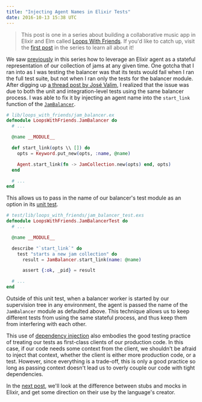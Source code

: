 ```yaml
---
title: "Injecting Agent Names in Elixir Tests"
date: 2016-10-13 15:38 UTC
---
```



> This post is one in a series about building a collaborative music app in Elixir and Elm called [Loops With Friends]. If you'd like to catch up, visit the [first post] in the series to learn all about it!

We saw [previously] in this series how to leverage an Elixir agent as a stateful representation of our collection of jams at any given time. One gotcha that I ran into as I was testing the balancer was that its tests would fail when I ran the full test suite, but not when I ran only the tests for the balancer module. After digging up [a thread post by José Valim][Agent naming], I realized that the issue was due to both the unit and integration-level tests using the same balancer process. I was able to fix it by injecting an agent name into the `start_link` function of the [`JamBalancer`].

~~~ elixir
# lib/loops_with_friends/jam_balancer.ex
defmodule LoopsWithFriends.JamBalancer do
  # ...

  @name __MODULE__

  def start_link(opts \\ []) do
    opts = Keyword.put_new(opts, :name, @name)

    Agent.start_link(fn -> JamCollection.new(opts) end, opts)
  end

  # ...
end
~~~

This allows us to pass in the name of our balancer's test module as an option in its [unit test][JamBalancer.ServerTest].

~~~ elixir
# test/lib/loops_with_friends/jam_balancer_test.exs
defmodule LoopsWithFriends.JamBalancerTest do
  # ...

  @name __MODULE__

  describe "`start_link`" do
    test "starts a new jam collection" do
      result = JamBalancer.start_link(name: @name)

      assert {:ok, _pid} = result

  # ...
end
~~~

Outside of this unit test, when a balancer worker is started by our supervision tree in any environment, the agent is passed the name of the `JamBalancer` module as defaulted above. This technique allows us to keep different tests from using the same stateful process, and thus keep them from interfering with each other.

This use of [dependency injection] also embodies the good testing practice of treating our tests as first-class clients of our production code. In this case, if our code needs some context from the client, we shouldn't be afraid to inject that context, whether the client is either more production code, or a test. However, since everything is a trade-off, this is only a good practice so long as passing context doesn't lead us to overly couple our code with tight dependencies.

In the [next post], we'll look at the difference between stubs and mocks in Elixir, and get some direction on their use by the language's creator.


[Loops With Friends]: http://loopswithfriends.com/
[first post]: ./2016-10-05-collaborative-music-loops-in-elixir-and-elm.html
[previously]: ./2016-10-07-talk-to-my-elixir-agent.html
[Agent naming]: https://groups.google.com/d/msg/elixir-lang-talk/TYBK6C7xHdg/Fv5o_CKvlSgJ
[`JamBalancer`]: https://github.com/jeffcole/loops_with_friends/blob/back-end-blog-posts/lib/loops_with_friends/jam_balancer/server.ex
[JamBalancer.ServerTest]: https://github.com/jeffcole/loops_with_friends/blob/back-end-blog-posts/test/lib/loops_with_friends/jam_balancer/server_test.exs
[dependency injection]: https://en.wikipedia.org/wiki/Dependency_injection
[next post]: ./2016-10-14-using-stubs-to-isolate-elixir-tests.html

